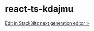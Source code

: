 # react-ts-kdajmu

[Edit in StackBlitz next generation editor ⚡️](https://stackblitz.com/~/github.com/Boopathiperamachi/react-ts-kdajmu)